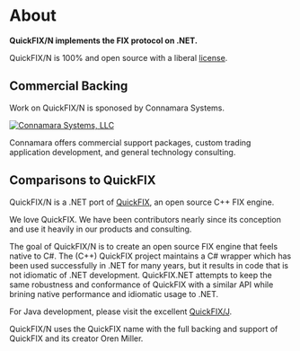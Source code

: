 About
=====
**QuickFIX/N implements the FIX protocol on .NET.** 

QuickFIX/N is 100% and open source with a liberal [license][4].

Commercial Backing
------------------
Work on QuickFIX/N is sponosed by Connamara Systems.

[![Connamara Systems, LLC][3]][2]

Connamara offers commercial support packages, custom trading application
development, and general technology consulting.


Comparisons to QuickFIX
-----------------------
QuickFIX/N is a .NET port of [QuickFIX][0], an open source C++ FIX engine.<br/>

We love QuickFIX.  We have been contributors nearly since its
conception and use it heavily in our products and consulting.

The goal of QuickFIX/N is to create an open source FIX engine that feels
native to C#.  The (C++) QuickFIX project maintains a C# wrapper 
which has been used successfully in .NET for many years, but it results
in code that is not idiomatic of .NET development.  QuickFIX.NET
attempts to keep the same robustness and conformance of QuickFIX
with a similar API while brining native performance and idiomatic 
usage to .NET.

For Java development, please visit the excellent [QuickFIX/J][1].

QuickFIX/N uses the QuickFIX name with the full backing and support of QuickFIX and its creator Oren Miller.

[0]: http://quickfixengine.org
[1]: http://quickfixj.org
[2]: http://connamara.com
[3]: /images/Connamara-Logo.png
[4]: https://github.com/connamara/quickfix.net/blob/master/LICENSE
